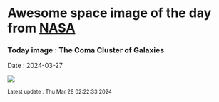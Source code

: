 
# Awesome space image of the day from [NASA](https://api.nasa.gov/)

### Today image : The Coma Cluster of Galaxies
Date : 2024-03-27

![](https://apod.nasa.gov/apod/image/2403/ComaCluster_Hua_960.jpg)

<small>Latest update : Thu Mar 28 02:22:33 2024</small>
        
